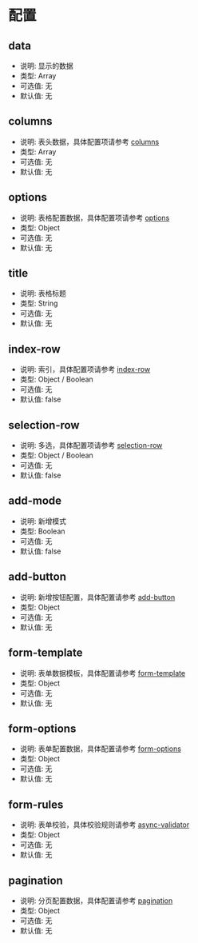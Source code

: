 # 配置

## data

* 说明: 显示的数据
* 类型: Array
* 可选值: 无
* 默认值: 无

## columns

* 说明: 表头数据，具体配置项请参考 [columns](./columns.md)
* 类型: Array
* 可选值: 无
* 默认值: 无

## options

* 说明: 表格配置数据，具体配置项请参考 [options](./options.md)
* 类型: Object
* 可选值: 无
* 默认值: 无

## title

* 说明: 表格标题
* 类型: String
* 可选值: 无
* 默认值: 无

## index-row

* 说明: 索引，具体配置项请参考 [index-row](./index-row.md)
* 类型: Object / Boolean
* 可选值: 无
* 默认值: false

## selection-row

* 说明: 多选，具体配置项请参考 [selection-row](./selection-row.md)
* 类型: Object / Boolean
* 可选值: 无
* 默认值: false

## add-mode

* 说明: 新增模式
* 类型: Boolean
* 可选值: 无
* 默认值: false

## add-button

* 说明: 新增按钮配置，具体配置请参考 [add-button](./add-button.md)
* 类型: Object
* 可选值: 无
* 默认值: 无

## form-template

* 说明: 表单数据模板，具体配置请参考 [form-template](./form-template.md)
* 类型: Object
* 可选值: 无
* 默认值: 无

## form-options

* 说明: 表单配置数据，具体配置请参考 [form-options](./form-options.md)
* 类型: Object
* 可选值: 无
* 默认值: 无

## form-rules

* 说明: 表单校验，具体校验规则请参考 [async-validator](https://github.com/yiminghe/async-validator)
* 类型: Object
* 可选值: 无
* 默认值: 无

## pagination

* 说明: 分页配置数据，具体配置请参考 [pagination](./pagination.md)
* 类型: Object
* 可选值: 无
* 默认值: 无
